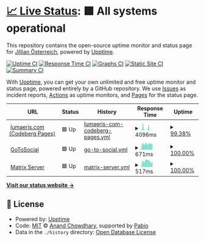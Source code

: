 # [📈 Live Status](https://status.lumaeris.com): <!--live status--> **🟩 All systems operational**

This repository contains the open-source uptime monitor and status page for [Jillian Österreich](lumaeris.com), powered by [Upptime](https://github.com/upptime/upptime).

[![Uptime CI](https://github.com/Lumaeris/upptime/workflows/Uptime%20CI/badge.svg)](https://github.com/Lumaeris/upptime/actions?query=workflow%3A%22Uptime+CI%22)
[![Response Time CI](https://github.com/Lumaeris/upptime/workflows/Response%20Time%20CI/badge.svg)](https://github.com/Lumaeris/upptime/actions?query=workflow%3A%22Response+Time+CI%22)
[![Graphs CI](https://github.com/Lumaeris/upptime/workflows/Graphs%20CI/badge.svg)](https://github.com/Lumaeris/upptime/actions?query=workflow%3A%22Graphs+CI%22)
[![Static Site CI](https://github.com/Lumaeris/upptime/workflows/Static%20Site%20CI/badge.svg)](https://github.com/Lumaeris/upptime/actions?query=workflow%3A%22Static+Site+CI%22)
[![Summary CI](https://github.com/Lumaeris/upptime/workflows/Summary%20CI/badge.svg)](https://github.com/Lumaeris/upptime/actions?query=workflow%3A%22Summary+CI%22)

With [Upptime](https://upptime.js.org), you can get your own unlimited and free uptime monitor and status page, powered entirely by a GitHub repository. We use [Issues](https://github.com/Lumaeris/upptime/issues) as incident reports, [Actions](https://github.com/Lumaeris/upptime/actions) as uptime monitors, and [Pages](https://status.lumaeris.com) for the status page.

<!--start: status pages-->
<!-- This summary is generated by Upptime (https://github.com/upptime/upptime) -->
<!-- Do not edit this manually, your changes will be overwritten -->
<!-- prettier-ignore -->
| URL | Status | History | Response Time | Uptime |
| --- | ------ | ------- | ------------- | ------ |
| <img alt="" src="https://icons.duckduckgo.com/ip3/lumaeris.com.ico" height="13"> [lumaeris.com (Codeberg Pages)](https://lumaeris.com) | 🟩 Up | [lumaeris-com-codeberg-pages.yml](https://github.com/Lumaeris/upptime/commits/HEAD/history/lumaeris-com-codeberg-pages.yml) | <details><summary><img alt="Response time graph" src="./graphs/lumaeris-com-codeberg-pages/response-time-week.png" height="20"> 4096ms</summary><br><a href="https://status.lumaeris.com/history/lumaeris-com-codeberg-pages"><img alt="Response time 2471" src="https://img.shields.io/endpoint?url=https%3A%2F%2Fraw.githubusercontent.com%2FLumaeris%2Fupptime%2FHEAD%2Fapi%2Flumaeris-com-codeberg-pages%2Fresponse-time.json"></a><br><a href="https://status.lumaeris.com/history/lumaeris-com-codeberg-pages"><img alt="24-hour response time 3002" src="https://img.shields.io/endpoint?url=https%3A%2F%2Fraw.githubusercontent.com%2FLumaeris%2Fupptime%2FHEAD%2Fapi%2Flumaeris-com-codeberg-pages%2Fresponse-time-day.json"></a><br><a href="https://status.lumaeris.com/history/lumaeris-com-codeberg-pages"><img alt="7-day response time 4096" src="https://img.shields.io/endpoint?url=https%3A%2F%2Fraw.githubusercontent.com%2FLumaeris%2Fupptime%2FHEAD%2Fapi%2Flumaeris-com-codeberg-pages%2Fresponse-time-week.json"></a><br><a href="https://status.lumaeris.com/history/lumaeris-com-codeberg-pages"><img alt="30-day response time 2451" src="https://img.shields.io/endpoint?url=https%3A%2F%2Fraw.githubusercontent.com%2FLumaeris%2Fupptime%2FHEAD%2Fapi%2Flumaeris-com-codeberg-pages%2Fresponse-time-month.json"></a><br><a href="https://status.lumaeris.com/history/lumaeris-com-codeberg-pages"><img alt="1-year response time 2471" src="https://img.shields.io/endpoint?url=https%3A%2F%2Fraw.githubusercontent.com%2FLumaeris%2Fupptime%2FHEAD%2Fapi%2Flumaeris-com-codeberg-pages%2Fresponse-time-year.json"></a></details> | <details><summary><a href="https://status.lumaeris.com/history/lumaeris-com-codeberg-pages">99.38%</a></summary><a href="https://status.lumaeris.com/history/lumaeris-com-codeberg-pages"><img alt="All-time uptime 99.00%" src="https://img.shields.io/endpoint?url=https%3A%2F%2Fraw.githubusercontent.com%2FLumaeris%2Fupptime%2FHEAD%2Fapi%2Flumaeris-com-codeberg-pages%2Fuptime.json"></a><br><a href="https://status.lumaeris.com/history/lumaeris-com-codeberg-pages"><img alt="24-hour uptime 97.47%" src="https://img.shields.io/endpoint?url=https%3A%2F%2Fraw.githubusercontent.com%2FLumaeris%2Fupptime%2FHEAD%2Fapi%2Flumaeris-com-codeberg-pages%2Fuptime-day.json"></a><br><a href="https://status.lumaeris.com/history/lumaeris-com-codeberg-pages"><img alt="7-day uptime 99.38%" src="https://img.shields.io/endpoint?url=https%3A%2F%2Fraw.githubusercontent.com%2FLumaeris%2Fupptime%2FHEAD%2Fapi%2Flumaeris-com-codeberg-pages%2Fuptime-week.json"></a><br><a href="https://status.lumaeris.com/history/lumaeris-com-codeberg-pages"><img alt="30-day uptime 99.12%" src="https://img.shields.io/endpoint?url=https%3A%2F%2Fraw.githubusercontent.com%2FLumaeris%2Fupptime%2FHEAD%2Fapi%2Flumaeris-com-codeberg-pages%2Fuptime-month.json"></a><br><a href="https://status.lumaeris.com/history/lumaeris-com-codeberg-pages"><img alt="1-year uptime 99.00%" src="https://img.shields.io/endpoint?url=https%3A%2F%2Fraw.githubusercontent.com%2FLumaeris%2Fupptime%2FHEAD%2Fapi%2Flumaeris-com-codeberg-pages%2Fuptime-year.json"></a></details>
| <img alt="" src="https://icons.duckduckgo.com/ip3/gts.lumaeris.com.ico" height="13"> [GoToSocial](https://gts.lumaeris.com/about) | 🟩 Up | [go-to-social.yml](https://github.com/Lumaeris/upptime/commits/HEAD/history/go-to-social.yml) | <details><summary><img alt="Response time graph" src="./graphs/go-to-social/response-time-week.png" height="20"> 671ms</summary><br><a href="https://status.lumaeris.com/history/go-to-social"><img alt="Response time 684" src="https://img.shields.io/endpoint?url=https%3A%2F%2Fraw.githubusercontent.com%2FLumaeris%2Fupptime%2FHEAD%2Fapi%2Fgo-to-social%2Fresponse-time.json"></a><br><a href="https://status.lumaeris.com/history/go-to-social"><img alt="24-hour response time 675" src="https://img.shields.io/endpoint?url=https%3A%2F%2Fraw.githubusercontent.com%2FLumaeris%2Fupptime%2FHEAD%2Fapi%2Fgo-to-social%2Fresponse-time-day.json"></a><br><a href="https://status.lumaeris.com/history/go-to-social"><img alt="7-day response time 671" src="https://img.shields.io/endpoint?url=https%3A%2F%2Fraw.githubusercontent.com%2FLumaeris%2Fupptime%2FHEAD%2Fapi%2Fgo-to-social%2Fresponse-time-week.json"></a><br><a href="https://status.lumaeris.com/history/go-to-social"><img alt="30-day response time 673" src="https://img.shields.io/endpoint?url=https%3A%2F%2Fraw.githubusercontent.com%2FLumaeris%2Fupptime%2FHEAD%2Fapi%2Fgo-to-social%2Fresponse-time-month.json"></a><br><a href="https://status.lumaeris.com/history/go-to-social"><img alt="1-year response time 684" src="https://img.shields.io/endpoint?url=https%3A%2F%2Fraw.githubusercontent.com%2FLumaeris%2Fupptime%2FHEAD%2Fapi%2Fgo-to-social%2Fresponse-time-year.json"></a></details> | <details><summary><a href="https://status.lumaeris.com/history/go-to-social">100.00%</a></summary><a href="https://status.lumaeris.com/history/go-to-social"><img alt="All-time uptime 98.76%" src="https://img.shields.io/endpoint?url=https%3A%2F%2Fraw.githubusercontent.com%2FLumaeris%2Fupptime%2FHEAD%2Fapi%2Fgo-to-social%2Fuptime.json"></a><br><a href="https://status.lumaeris.com/history/go-to-social"><img alt="24-hour uptime 100.00%" src="https://img.shields.io/endpoint?url=https%3A%2F%2Fraw.githubusercontent.com%2FLumaeris%2Fupptime%2FHEAD%2Fapi%2Fgo-to-social%2Fuptime-day.json"></a><br><a href="https://status.lumaeris.com/history/go-to-social"><img alt="7-day uptime 100.00%" src="https://img.shields.io/endpoint?url=https%3A%2F%2Fraw.githubusercontent.com%2FLumaeris%2Fupptime%2FHEAD%2Fapi%2Fgo-to-social%2Fuptime-week.json"></a><br><a href="https://status.lumaeris.com/history/go-to-social"><img alt="30-day uptime 98.93%" src="https://img.shields.io/endpoint?url=https%3A%2F%2Fraw.githubusercontent.com%2FLumaeris%2Fupptime%2FHEAD%2Fapi%2Fgo-to-social%2Fuptime-month.json"></a><br><a href="https://status.lumaeris.com/history/go-to-social"><img alt="1-year uptime 98.76%" src="https://img.shields.io/endpoint?url=https%3A%2F%2Fraw.githubusercontent.com%2FLumaeris%2Fupptime%2FHEAD%2Fapi%2Fgo-to-social%2Fuptime-year.json"></a></details>
| <img alt="" src="https://icons.duckduckgo.com/ip3/lumaeris.me.ico" height="13"> [Matrix Server](https://lumaeris.me/_matrix/client/versions) | 🟩 Up | [matrix-server.yml](https://github.com/Lumaeris/upptime/commits/HEAD/history/matrix-server.yml) | <details><summary><img alt="Response time graph" src="./graphs/matrix-server/response-time-week.png" height="20"> 517ms</summary><br><a href="https://status.lumaeris.com/history/matrix-server"><img alt="Response time 567" src="https://img.shields.io/endpoint?url=https%3A%2F%2Fraw.githubusercontent.com%2FLumaeris%2Fupptime%2FHEAD%2Fapi%2Fmatrix-server%2Fresponse-time.json"></a><br><a href="https://status.lumaeris.com/history/matrix-server"><img alt="24-hour response time 486" src="https://img.shields.io/endpoint?url=https%3A%2F%2Fraw.githubusercontent.com%2FLumaeris%2Fupptime%2FHEAD%2Fapi%2Fmatrix-server%2Fresponse-time-day.json"></a><br><a href="https://status.lumaeris.com/history/matrix-server"><img alt="7-day response time 517" src="https://img.shields.io/endpoint?url=https%3A%2F%2Fraw.githubusercontent.com%2FLumaeris%2Fupptime%2FHEAD%2Fapi%2Fmatrix-server%2Fresponse-time-week.json"></a><br><a href="https://status.lumaeris.com/history/matrix-server"><img alt="30-day response time 566" src="https://img.shields.io/endpoint?url=https%3A%2F%2Fraw.githubusercontent.com%2FLumaeris%2Fupptime%2FHEAD%2Fapi%2Fmatrix-server%2Fresponse-time-month.json"></a><br><a href="https://status.lumaeris.com/history/matrix-server"><img alt="1-year response time 567" src="https://img.shields.io/endpoint?url=https%3A%2F%2Fraw.githubusercontent.com%2FLumaeris%2Fupptime%2FHEAD%2Fapi%2Fmatrix-server%2Fresponse-time-year.json"></a></details> | <details><summary><a href="https://status.lumaeris.com/history/matrix-server">100.00%</a></summary><a href="https://status.lumaeris.com/history/matrix-server"><img alt="All-time uptime 98.79%" src="https://img.shields.io/endpoint?url=https%3A%2F%2Fraw.githubusercontent.com%2FLumaeris%2Fupptime%2FHEAD%2Fapi%2Fmatrix-server%2Fuptime.json"></a><br><a href="https://status.lumaeris.com/history/matrix-server"><img alt="24-hour uptime 100.00%" src="https://img.shields.io/endpoint?url=https%3A%2F%2Fraw.githubusercontent.com%2FLumaeris%2Fupptime%2FHEAD%2Fapi%2Fmatrix-server%2Fuptime-day.json"></a><br><a href="https://status.lumaeris.com/history/matrix-server"><img alt="7-day uptime 100.00%" src="https://img.shields.io/endpoint?url=https%3A%2F%2Fraw.githubusercontent.com%2FLumaeris%2Fupptime%2FHEAD%2Fapi%2Fmatrix-server%2Fuptime-week.json"></a><br><a href="https://status.lumaeris.com/history/matrix-server"><img alt="30-day uptime 98.93%" src="https://img.shields.io/endpoint?url=https%3A%2F%2Fraw.githubusercontent.com%2FLumaeris%2Fupptime%2FHEAD%2Fapi%2Fmatrix-server%2Fuptime-month.json"></a><br><a href="https://status.lumaeris.com/history/matrix-server"><img alt="1-year uptime 98.79%" src="https://img.shields.io/endpoint?url=https%3A%2F%2Fraw.githubusercontent.com%2FLumaeris%2Fupptime%2FHEAD%2Fapi%2Fmatrix-server%2Fuptime-year.json"></a></details>

<!--end: status pages-->

[**Visit our status website →**](https://status.lumaeris.com)

## 📄 License

- Powered by: [Upptime](https://github.com/upptime/upptime)
- Code: [MIT](./LICENSE) © [Anand Chowdhary](https://anandchowdhary.com), supported by [Pabio](https://pabio.com)
- Data in the `./history` directory: [Open Database License](https://opendatacommons.org/licenses/odbl/1-0/)

